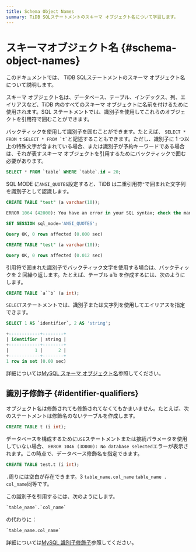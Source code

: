 ```yaml
---
title: Schema Object Names
summary: TiDB SQLステートメントのスキーマ オブジェクト名について学習します。
---
```


# スキーマオブジェクト名 {#schema-object-names}

<!-- markdownlint-disable MD038 -->

このドキュメントでは、 TiDB SQLステートメントのスキーマ オブジェクト名について説明します。

スキーマ オブジェクト名は、データベース、テーブル、インデックス、列、エイリアスなど、TiDB 内のすべてのスキーマ オブジェクトに名前を付けるために使用されます。SQL ステートメントでは、識別子を使用してこれらのオブジェクトを引用符で囲むことができます。

バックティックを使用して識別子を囲むことができます。たとえば、 `SELECT * FROM t` `` SELECT * FROM `t` ``と記述することもできます。ただし、識別子に 1 つ以上の特殊文字が含まれている場合、または識別子が予約キーワードである場合は、それが表すスキーマ オブジェクトを引用するためにバックティックで囲む必要があります。

```sql
SELECT * FROM `table` WHERE `table`.id = 20;
```

SQL MODE に`ANSI_QUOTES`設定すると、TiDB は二重引用符`"`で囲まれた文字列を識別子として認識します。

```sql
CREATE TABLE "test" (a varchar(10));
```

```sql
ERROR 1064 (42000): You have an error in your SQL syntax; check the manual that corresponds to your TiDB version for the right syntax to use line 1 column 19 near ""test" (a varchar(10))" 
```

```sql
SET SESSION sql_mode='ANSI_QUOTES';
```

```sql
Query OK, 0 rows affected (0.000 sec)
```

```sql
CREATE TABLE "test" (a varchar(10));
```

```sql
Query OK, 0 rows affected (0.012 sec)
```

引用符で囲まれた識別子でバックティック文字を使用する場合は、バックティックを 2 回繰り返します。たとえば、テーブル a`b を作成するには、次のようにします。

```sql
CREATE TABLE `a``b` (a int);
```

`SELECT`ステートメントでは、識別子または文字列を使用してエイリアスを指定できます。

```sql
SELECT 1 AS `identifier`, 2 AS 'string';
```

```sql
+------------+--------+
| identifier | string |
+------------+--------+
|          1 |      2 |
+------------+--------+
1 row in set (0.00 sec)
```

詳細については[MySQL スキーマ オブジェクト名](https://dev.mysql.com/doc/refman/8.0/en/identifiers.html)参照してください。

## 識別子修飾子 {#identifier-qualifiers}

オブジェクト名は修飾されても修飾されてなくてもかまいません。たとえば、次のステートメントは修飾名のないテーブルを作成します。

```sql
CREATE TABLE t (i int);
```

データベースを構成するために`USE`ステートメントまたは接続パラメータを使用していない場合、 `ERROR 1046 (3D000): No database selected`エラーが表示されます。この時点で、データベース修飾名を指定できます。

```sql
CREATE TABLE test.t (i int);
```

`.`周りには空白が存在できます。3 `table_name.col_name` `table_name . col_name`同等です。

この識別子を引用するには、次のようにします。

```sql
`table_name`.`col_name`
```

の代わりに：

```sql
`table_name.col_name`
```

詳細については[MySQL 識別子修飾子](https://dev.mysql.com/doc/refman/8.0/en/identifier-qualifiers.html)参照してください。
